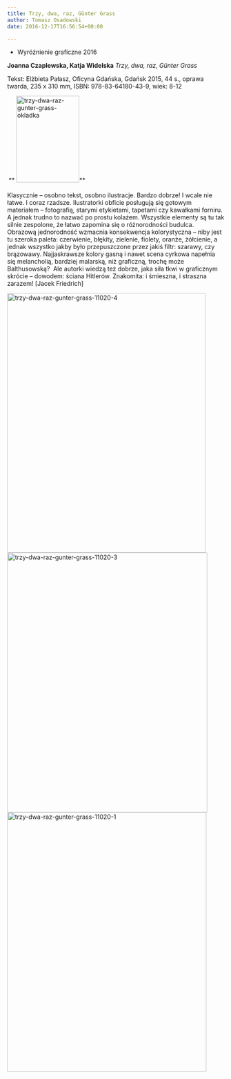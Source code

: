 ```yaml
---
title: Trzy, dwa, raz, Günter Grass
author: Tomasz Osadowski
date: 2016-12-17T16:56:54+00:00

---
```

  * Wyróżnienie graficzne 2016

**Joanna Czaplewska, Katja Widelska** _Trzy, dwa, raz, Günter Grass_

Tekst: Elżbieta Pałasz, Oficyna Gdańska, Gdańsk 2015, 44 s., oprawa twarda, 235 x 310 mm, ISBN: 978-83-64180-43-9, wiek: 8-12

<sub> </sub>** <img class="alignnone size-medium wp-image-3874" src="http://www.ibby.pl/wp-content/uploads/2016/12/Trzy-dwa-raz-Gunter-Grass-okładka-146x200.jpg" alt="trzy-dwa-raz-gunter-grass-okladka" width="146" height="200" srcset="http://www.ibby.pl/wp-content/uploads/2016/12/Trzy-dwa-raz-Gunter-Grass-okładka-146x200.jpg 146w, http://www.ibby.pl/wp-content/uploads/2016/12/Trzy-dwa-raz-Gunter-Grass-okładka-73x100.jpg 73w, http://www.ibby.pl/wp-content/uploads/2016/12/Trzy-dwa-raz-Gunter-Grass-okładka.jpg 365w" sizes="(max-width: 146px) 100vw, 146px" />**

Klasycznie – osobno tekst, osobno ilustracje. Bardzo dobrze! I wcale nie łatwe. I coraz rzadsze. Ilustratorki obficie posługują się gotowym materiałem – fotografią, starymi etykietami, tapetami czy kawałkami forniru. A jednak trudno to nazwać po prostu kolażem. Wszystkie elementy są tu tak silnie zespolone, że łatwo zapomina się o różnorodności budulca. Obrazową jednorodność wzmacnia konsekwencja kolorystyczna – niby jest tu szeroka paleta: czerwienie, błękity, zielenie, fiolety, oranże, żółcienie, a jednak wszystko jakby było przepuszczone przez jakiś filtr: szarawy, czy brązowawy. Najjaskrawsze kolory gasną i nawet scena cyrkowa napełnia się melancholią, bardziej malarską, niż graficzną, trochę może Balthusowską?  Ale autorki wiedzą też dobrze, jaka siła tkwi w graficznym skrócie – dowodem: ściana Hitlerów. Znakomita: i śmieszna, i straszna zarazem! [Jacek Friedrich]

 <img class="alignnone wp-image-3873 size-large" src="http://www.ibby.pl/wp-content/uploads/2016/12/Trzy-dwa-raz-Gunter-Grass-11020-4-460x600.jpg" alt="trzy-dwa-raz-gunter-grass-11020-4" width="460" height="600" srcset="http://www.ibby.pl/wp-content/uploads/2016/12/Trzy-dwa-raz-Gunter-Grass-11020-4-460x600.jpg 460w, http://www.ibby.pl/wp-content/uploads/2016/12/Trzy-dwa-raz-Gunter-Grass-11020-4-77x100.jpg 77w, http://www.ibby.pl/wp-content/uploads/2016/12/Trzy-dwa-raz-Gunter-Grass-11020-4-153x200.jpg 153w, http://www.ibby.pl/wp-content/uploads/2016/12/Trzy-dwa-raz-Gunter-Grass-11020-4.jpg 640w" sizes="(max-width: 460px) 100vw, 460px" /> <img class="alignnone wp-image-3872 size-large" src="http://www.ibby.pl/wp-content/uploads/2016/12/Trzy-dwa-raz-Gunter-Grass-11020-3-464x600.jpg" alt="trzy-dwa-raz-gunter-grass-11020-3" width="464" height="600" srcset="http://www.ibby.pl/wp-content/uploads/2016/12/Trzy-dwa-raz-Gunter-Grass-11020-3-464x600.jpg 464w, http://www.ibby.pl/wp-content/uploads/2016/12/Trzy-dwa-raz-Gunter-Grass-11020-3-77x100.jpg 77w, http://www.ibby.pl/wp-content/uploads/2016/12/Trzy-dwa-raz-Gunter-Grass-11020-3-155x200.jpg 155w, http://www.ibby.pl/wp-content/uploads/2016/12/Trzy-dwa-raz-Gunter-Grass-11020-3.jpg 640w" sizes="(max-width: 464px) 100vw, 464px" /><img class="alignnone wp-image-3871 size-large" src="http://www.ibby.pl/wp-content/uploads/2016/12/Trzy-dwa-raz-Gunter-Grass-11020-1-462x600.jpg" alt="trzy-dwa-raz-gunter-grass-11020-1" width="462" height="600" srcset="http://www.ibby.pl/wp-content/uploads/2016/12/Trzy-dwa-raz-Gunter-Grass-11020-1-462x600.jpg 462w, http://www.ibby.pl/wp-content/uploads/2016/12/Trzy-dwa-raz-Gunter-Grass-11020-1-77x100.jpg 77w, http://www.ibby.pl/wp-content/uploads/2016/12/Trzy-dwa-raz-Gunter-Grass-11020-1-154x200.jpg 154w, http://www.ibby.pl/wp-content/uploads/2016/12/Trzy-dwa-raz-Gunter-Grass-11020-1.jpg 640w" sizes="(max-width: 462px) 100vw, 462px" />
